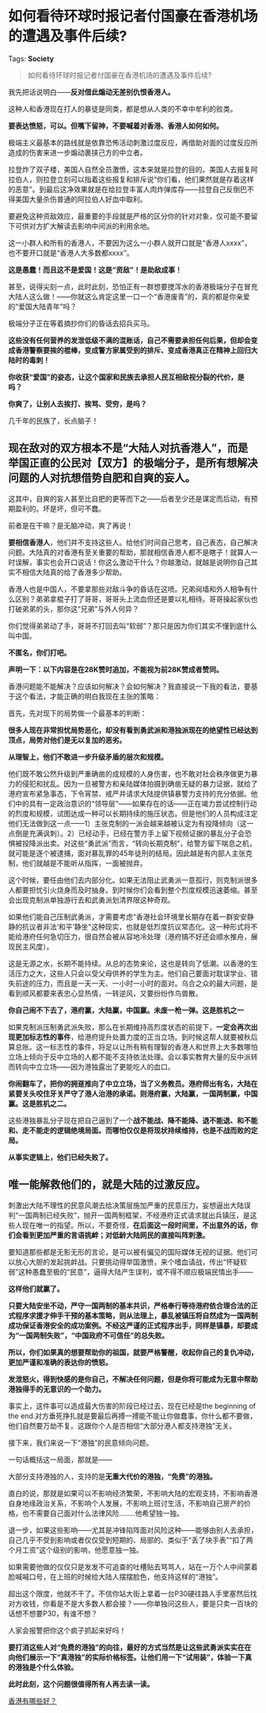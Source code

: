 # 如何看待环球时报记者付国豪在香港机场的遭遇及事件后续?

Tags: **Society**

> 如何看待环球时报记者付国豪在香港机场的遭遇及事件后续?

我先把话说明白——**反对借此煽动无差别仇恨香港人。**

这种人和香港现在打人的暴徒是同类，都是想从人类的不幸中牟利的败类。

**要表达愤怒，可以。但嘴下留神，不要喊着对香港、香港人如何如何。**

极端主义最基本的路线就是依靠恐怖活动刺激过度反应，再借助对面的过度反应所造成的伤害来进一步煽动裹挟己方的中立者。

拉登炸了双子楼，美国人自然全员激愤，这本来就是拉登的目的。美国人去报复阿拉伯人，则拉登立刻可以指着这些报复和排斥说“你们看，他们果然就是存着这样的恶意”。到最后这净效果就是在给拉登丰富人肉炸弹库存——拉登自己反倒巴不得美国大量杀伤普通的阿拉伯人好血中取利。

要避免这种资敌效应，最重要的手段就是严格的区分你的针对对象，仅可能不要留下可供对方扩大解读去影响中间派的利用余地。

这一小群人和所有的香港人，不要因为这么一小群人就开口就是“香港人xxxx”，也不要开口就是“香港人大多数都xxxx”。

**这是愚蠢！而且这不是爱国！这是“资敌”！是助敌成事！**

甚至，说得尖刻一点，此时此刻，恐怕正有一群想要搅浑水的香港极端分子在冒充大陆人这么做！——你就这么肯定这里一口一个“香港废青”的，真的都是你亲爱的“爱国大陆青年”吗？

极端分子正在等着摘抄你们的昏话去招兵买马。

**这些没有任何营养的发泄低级不满的混账话，自己不需要承担任何后果，但却会变成香港警察要挨的棍棒，变成警方家属受到的排斥、变成香港真正在精神上回归大陆时的毒刺！**

**你收获“爱国”的姿态，让这个国家和民族去承担人民互相敌视分裂的代价，是吗？**

**你爽了，让别人去挨打、挨骂、受穷，是吗？**

几千年的民族了，长点脑子！

现在敌对的双方根本不是“大陆人对抗香港人”，而是**举国正直的公民对【双方】的极端分子，**是**所有想解决问题的人**对抗想**借势自肥和自爽的妄人**。
------------------------------------------------------------------------------

这其中，自爽的妄人甚至比自肥的更等而下之——后者至少还是谋定而后动，有预期盈利的。坏是坏，但可不蠢。

前者是在干嘛？是无脑冲动，爽了再说！

  


**要相信香港人**，他们并不支持这些人。给他们时间自己思考，自己表态，自己解决问题。大陆真的对香港有至关重要的帮助，那就相信香港人都不是瞎子！就算人一时误解，事实也会开口说话！你这么激动干什么？你越激动，就越是说明你自己其实不相信大陆真的给了香港多少帮助。

香港人也是中国人，不要拿那些对敌斗争的昏话在这喷。兄弟阋墙和外人相争有什么区别？弟弟拿棍子打了哥哥，哥哥头上流血但还是要以礼相待。哥哥操起家伙也打破弟弟的头，那你这“兄弟”与外人何异？

你们觉得弟弟动了手，哥哥不打回去叫“软弱”？那只是因为你们其实不懂到底什么叫中国。

**不匿名，你们打吧。**

**声明一下：以下内容是在28K赞时追加，不能视为前28K赞成者赞同。**

香港问题能不能解决？应该如何解决？会如何解决？我直接说一下我的看法，要基于这个看法，才能正确的明白我现在主张的策略：

首先，先对现下的局势做一个最基本的判断：

**很多人现在非常担忧局势恶化，却没有看到勇武派和港独派现在的绝望性已经达到顶点，局势对他们是无以复加的恶劣。**

**从理智上，他们不敢进一步升级矛盾的层次和规模。**

他们既不敢公然升级到严重确凿的成规模的人身伤害，也不敢对社会秩序做更为暴力的侵犯和扰乱。因为一旦被警方和亲陆媒体拍摄到确凿无疑的暴力证据，就给了港府宣布紧急事态，下令宵禁、戒严并请求大陆提供镇暴警力支持的充分依据。他们中的具有一定政治意识的“领导层”——如果存在的话——正在竭力尝试控制行动的烈度和规模，试图达成一种可以长期持续的施压状态。但是他们的人员构成注定他们无法做到这一点——1）主张克制的一派会越来越被认定为有投降倾向（这一点倒是充满讽刺）。2）已经动手，已经在警方手上留下视频证据的暴乱分子会恐惧被投降派出卖。对这些“勇武派”而言，“转向长期克制”，给警方留下喘息之机，就可能是逐个被逮捕，面对暴乱罪的45年徒刑的结局。因此越是有内部人主张克制，他们就越是不能听从指挥，一面被抛弃。

这个时候，要任由他们去内部分化。如果无法阻止武勇派一意孤行，则克制派很多人都要担忧引火烧身而及时抽身。到时候你们会看到整个烈度规模迅速萎缩。甚至会出现克制派单独游行去和武勇派划清界限这种奇观。

如果他们能自己压制武勇派，才需要考虑“香港社会环境里长期存在着一群安安静静的抗议者非法‘和平’静坐"这种现实，也就是低烈度抗议常态化。这一种形式将不能给港府任何急切压力，很自然会被从容地冷处理（港府搞不好还会顺水推舟，展现民主风度）。

这是无源之水，长期不能持续。从总的态势来论，这也是转向了低潮。以香港的生活压力之大，这些人只会以受父母供养的学生为主。他们自己要面对耽误学业、错失前途的压力，而且是一天一天、一小时一小时的面对。乌合之众的最大问题，是看到顺风都要来表忠心显热情，一转逆风，又要纷纷作鸟兽散。

**你自己闹不下去了，港府赢，大陆赢，中国赢。未废一枪一弹。这是胜机之一**

如果克制派压制勇武派失败，那么在长期维持高烈度状态的前提下，**一定会再次出现更加标志性的事件**，给港府提升处置力度的正当立场。到时候这帮人就要被秋后算总账。这一标志性的事件，将足以让所有稍有理智的香港人和世界上大多数哪怕立场上倾向于反中立场的人都不能不支持依法处理。会以事实教育大量的反中派转而转向中立立场——因为港独露出了更能吃人的血口。

**你闹翻车了，把你的拥趸推向了中立立场，当了义务教员。港府师出有名，大陆在紧要关头咬住牙关严守了港人治港的承诺。则港府赢，大陆赢，一国两制赢，中国赢。这是胜机之二。**

这些港独暴乱分子现在把自己逼到了一个**战不能战、降不能降、退不能退、和不能和、走不能走的逻辑绝境局面。而哪怕仅仅是将现状持续维持，也是不战而败的定局。**

**从事实逻辑上，他们已经失败了。**

**唯一能解救他们的，就是大陆的过激反应。**
-----------------------

刺激出大陆不理性的民意风潮去给决策层施加严重的民意压力，妄想逼出大陆误判“一国两制已经失败”，抛开一国两制框架，不经港府正式请求就出兵镇压，是这些人现在唯一的指望。所以，不要奇怪，**在后面这一段时间里，不出意外的话，你们会看到更加严重的言语挑衅；对低龄大陆网民的直接叫阵刺激。**

要知道那些都是无影无形的言论，是可以被有偏见的国际媒体无视的证据。他们可以放心大胆的发起挑衅战。只要挑动得举国激愤，来个嗜血请战，传出“怀疑软弱”这种愚蠢至极的“民意”，逼得大陆产生误判，或不得不顺应极端民情出手——

**这样他们就赢了。**

**只要大陆安坐不动，严守一国两制的基本共识，严格奉行等待港府依合理合法的正式程序求援才伸手干预的基本策略，则从法理上，暴乱被镇压将自然成为一国两制成功保证香港安全的成功案例。不经这严谨的正式程序出手，同样是镇暴，却要成为“一国两制失败”，“中国政府不可信任”的总失败。**

  


**所以，你们如果真的想要帮助你的祖国，就要严格警醒，收起你自己的复仇冲动，更加严谨和准确的表达你的愤怒。**

**发泄怒火，得到快感的是你自己，不解决任何问题，但是你将可能成为无意中帮助港独得手的无意识的一个助力。**

事实上，这件事可以造成最大伤害的阶段已经过去，现在已经是the beginning of the end.对方垂死挣扎就是要最后再搏一搏能不能让你做蠢事，你什么都不要做，他们自然要万劫不复。这跟你个人是否相信“大部分港人都支持港独”无关。

接下来，我们来说一下“港独”的民意倾向问题。

一句话概括这一局面，那就是——

大部分支持港独的人，支持的是**无重大代价的港独，“免费”的港独。**

直白的说，那就是如果可以不影响经济繁荣，不影响大陆的宏观支持，不影响香港自身地缘政治关系，不影响个人发展，不影响上班讨生活，不影响自己房产的价格，也不需要自己面对什么法律风险........他希望独一独。

退一步，如果这些影响——尤其是冲锋陷阵面对风险这种——能够由别人去承担，自己几乎不受到影响或者仅仅受到短期的、局部的、类似于“丢了块手表”“扣了两个月工资”这个级别的影响，他愿意独一独。

如果需要他做的仅仅只是发发不可追查的吐槽贴去骂骂人，站在一万个人中间蒙着脸喊喊口号，在上班的时候给大陆人摆摆脸色，他支持这样的“港独”。

超出这个限度，他就不干了。不信你站大街上拿着一台P30硬往路人手里塞然后找对方收钱，你看是不是大多数人都会接？——你单独问这些人，要是只卖一百块的话想不想要P30，有谁不想？

人家会报警把你这个疯子抓起来好吗！

**要打消这些人对“免费的港独”的向往，最好的方式当然是让这些武勇派实实在在向他们展示一下“真港独”的实际价格标签。让他们用一下“试用装”，体验一下真的港独是个什么体验。**

**此时此刻，这个问题很值得所有人再去读一读。**

[香港有哪些好？](http://www.zhihu.com/question/31505587)

